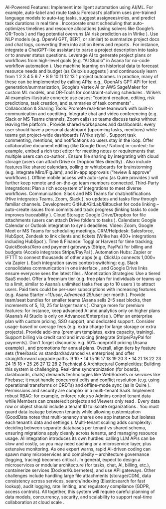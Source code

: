 
AI-Powered Features: Implement intelligent automation using AI/ML. For example, auto-label and
route tasks: Forecast’s platform uses pre-trained language models to auto-tag tasks, suggest
assignees/roles, and predict task durations in real time . Incorporate smart scheduling that
auto-optimizes timelines and resource allocations (using solvers like Google’s OR-Tools ) and flag
potential overruns (AI risk prediction as in Wrike ). Use NLP models (e.g. OpenAI GPT, BERT, or
similar) to summarize project docs and chat logs, converting them into action items and reports
. For instance, integrate a ChatGPT-like assistant to parse a project description into tasks or to
answer status questions. Leverage AI to generate project plans or workflows from high-level goals
(e.g. “AI Studio” in Asana for no-code workflow automation ). Use machine learning on historical
data to forecast resource needs and budget (as Celoxis suggests ) and continuously learn from
1
2
3
4
5
6
7
•
8
9
10
11
12
13
1
project outcomes. In practice, many of these can be implemented by calling APIs: e.g., OpenAI’s GPT
API for text generation/summarization, Google’s Vertex AI or AWS SageMaker for custom ML
models, and OR-Tools for constraint-solving schedules . Wrike’s AI examples illustrate concrete
use cases: “content creation, editing, risk predictions, task creation, and summaries of task
comments” .
Collaboration & Sharing Tools: Promote real-time teamwork with built-in communication and coediting. Integrate chat and video conferencing (e.g. Slack or MS Teams channels, Zoom calls) so
teams discuss tasks without leaving the platform . Provide shared workspaces and
dashboards: every user should have a personal dashboard (upcoming tasks, mentions) while teams
get project-wide dashboards (Wrike style) . Support task commenting, mentions, and
notifications so users stay in the loop. Offer collaborative document editing (like Google Docs/
Notion) in-context: for example, embed a rich text editor for meeting notes or requirements that
multiple users can co-author . Ensure file sharing by integrating with cloud storage (users can
attach Drive or Dropbox files directly) . Also include features like shared calendars, polling or
whiteboards for brainstorming (e.g. integrate Miro/FigJam), and in-app approvals (“review & approve”
workflows ). Offline mobile access with auto-sync (as Quire provides ) will further keep remote
and on-the-go team members connected.
Third-Party Integrations: Plan a rich ecosystem of integrations to meet diverse workflows.
Communication: Slack and MS Teams for chat/notifications (Hive integrates Teams, Zoom, Slack
), so updates and tasks flow through familiar channels. Development: GitHub/GitLab/Bitbucket
for code linking – auto-create issues from commits and track progress (linking tasks to code
improves traceability ). Cloud Storage: Google Drive/Dropbox for file attachments (users can
attach Drive folders to tasks ). Calendars: Google Calendar or Outlook integration to sync
deadlines. Video: Zoom, Google Meet or MS Teams for scheduling meetings. CRM/Helpdesk:
Salesforce, HubSpot, Zendesk to link clients and tickets (Wrike has 400+ integrations including
HubSpot ). Time & Finance: Toggl or Harvest for time tracking; QuickBooks/Xero and payment
gateways (Stripe, PayPal) for billing and budgets (Accelo integrates Stripe/PayPal ). Automation
Hubs: Zapier or IFTTT to connect thousands of other apps (e.g. ClickUp connects 1,000+ via Zapier
). Each integration saves context-switching: e.g. Slack consolidates communication in one
interface , and Google Drive links ensure everyone sees the latest files .
Monetization Strategies: Use a tiered SaaS model. Offer a freemium tier (e.g. free plan for
individuals or teams up to a limit, similar to Asana’s unlimited tasks free up to 10 users ) to attract
users. Paid tiers could be per-user subscriptions with increasing features (e.g. Asana Starter ~$11/
user, Advanced ~$25/user per month ). Provide team/seat bundles for smaller teams (Asana
sells 2–5 seat blocks, then increments of 5, 10, 25 for larger teams ). Charge more for premium
features: for instance, keep advanced AI and analytics only on higher plans (Asana’s AI Studio is only
on Advanced/Enterprise ). Offer an enterprise plan with custom pricing, SSO support, and
dedicated support. Consider usage-based or overage fees (e.g. extra charge for large storage or
extra projects). Provide add-ons (premium templates, extra capacity, training). Support billing via
credit card and invoicing (integrate Stripe/PayPal for payments). Don’t forget discounts: e.g. 50%
nonprofit pricing (Asana example) , and promotions for annual plans. Overall, align tiers by
feature sets (free/basic vs standard/advanced vs enterprise) and offer straightforward upgrade
paths.
9
10
•
14 15
16
17
18 19
20 3
•
14
21
18
22
23
24
15 18
•
25
26
27
12
28
2
Technical & Architectural Complexities: Building this system is challenging. Real-time
synchronization (for boards, dashboards, chats) demands technologies like WebSockets or services
like Firebase; it must handle concurrent edits and conflict resolution (e.g. using operational
transforms or CRDTs) and offline-mode sync (as in Quire ). Permissions and security are
complex in a multi-tenant SaaS. Implement robust RBAC: for example, enforce rules so Admins
control tenant data while Members can create/edit projects and Viewers only read . Every data
row or object should include a tenant ID to isolate organizations . You must guard data
leakage between tenants while allowing customization (GoodData notes that multi-tenancy shares
one app instance but isolates each tenant’s data and settings ). Multi-tenant scaling adds
complexity: deciding between separate databases per tenant vs shared schema, ensuring migrations
apply cleanly across tenants, and managing resource usage. AI integration introduces its own
hurdles: calling LLM APIs can be slow and costly, so you may need caching or a microservice layer,
plus extensive monitoring. As one expert warns, rapid AI-driven coding can spawn many
microservices and complexity – architecture governance (logging, tracing) becomes critical . In
general, expect to design a microservices or modular architecture (for tasks, chat, AI, billing, etc.),
containerize services (Docker/Kubernetes), and use API gateways. Other challenges include handling
large file attachments (storage/CDN), data consistency across services, search/indexing
(Elasticsearch for fast lookup), audit logging, rate limiting, and regulatory compliance (GDPR, access
controls). All together, this system will require careful planning of data models, concurrency,
security, and scalability to support real-time collaboration at cloud scale .
